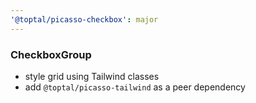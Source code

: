 ```yaml
---
'@toptal/picasso-checkbox': major
---
```


### CheckboxGroup

- style grid using Tailwind classes
- add `@toptal/picasso-tailwind` as a peer dependency
